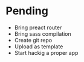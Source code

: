 # Pending

- Bring preact router
- Bring sass compilation
- Create git repo
- Upload as template
- Start hackig a proper app